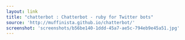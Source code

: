 ```yaml
---
layout: link
title: "chatterbot : Chatterbot - ruby for Twitter bots"
source: 'http://muffinista.github.io/chatterbot/'
screenshot: 'screenshots/b56be140-1ddd-45a7-ae5c-794eb9e45a51.jpg'
---
```


